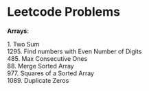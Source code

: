 # Leetcode Problems

**Arrays**:

1\. Two Sum  
1295\. Find numbers with Even Number of Digits  
485\. Max Consecutive Ones  
88\. Merge Sorted Array  
977\. Squares of a Sorted Array  
1089\. Duplicate Zeros